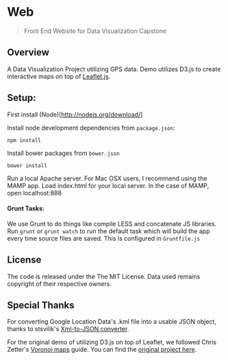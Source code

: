 Web
===========

> Front End Website for Data Visualization Capstone


Overview
---

A Data Visualization Project utilizing GPS data. Demo utilizes D3.js to create interactive maps on top of [Leaflet.js](http://leafletjs.com/).

Setup:
----

First install (Node)[http://nodejs.org/download/]

Install node development dependencies from `package.json`:

`npm install`

Install bower packages from `bower.json`

`bower install`

Run a local Apache server. For Mac OSX users, I recommend using the MAMP app.
Load index.html for your local server. In the case of MAMP, open localhost:888

#### Grunt Tasks:

We use Grunt to do things like compile LESS and concatenate JS libraries. Run `grunt` or `grunt watch` to run the default task which will build the app every time source files are saved. This is configured in `Gruntfile.js`

License
---

The code is released under the The MIT License. Data used remains copyright of their respective owners.

Special Thanks
---

For converting Google Location Data's .kml file into a usable JSON object, thanks to stsvilik's [Xml-to-JSON converter](https://github.com/stsvilik/Xml-to-JSON).

For the original demo of utilizing D3.js on top of Leaflet, we followed Chris Zetter's [Voronoi maps](http://chriszetter.com/blog/2014/06/14/visualising-supermarkets-with-a-voronoi-diagram/) guide. You can find the [original project here](https://github.com/zetter/voronoi-maps).
